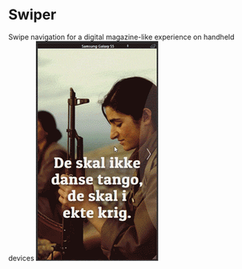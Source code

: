 # Swiper

Swipe navigation for a digital magazine-like experience on handheld devices
![demo](https://raw.githubusercontent.com/Havegum/Swiper/master/Kurdistan-demo.gif)
